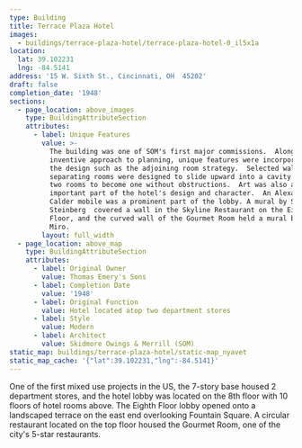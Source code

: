 ```yaml
---
type: Building
title: Terrace Plaza Hotel
images:
  - buildings/terrace-plaza-hotel/terrace-plaza-hotel-0_il5x1a
location:
  lat: 39.102231
  lng: -84.5141
address: '15 W. Sixth St., Cincinnati, OH  45202'
draft: false
completion_date: '1948'
sections:
  - page_location: above_images
    type: BuildingAttributeSection
    attributes:
      - label: Unique Features
        value: >-
          The building was one of SOM's first major commissions.  Along with the
          inventive approach to planning, unique features were incorporated in
          the design such as the adjoining room strategy.  Selected wall
          separating rooms were designed to slide upward into a cavity to allow
          two rooms to become one without obstructions.  Art was also an
          important part of the hotel's design and character.  An Alexander
          Calder mobile was a prominent part of the lobby. A mural by Saul
          Steinberg  covered a wall in the Skyline Restaurant on the Eighth
          Floor, and the curved wall of the Gourmet Room held a mural by Joan
          Miro.
        layout: full_width
  - page_location: above_map
    type: BuildingAttributeSection
    attributes:
      - label: Original Owner
        value: Thomas Emery's Sons
      - label: Completion Date
        value: '1948'
      - label: Original Function
        value: Hotel located atop two department stores
      - label: Style
        value: Modern
      - label: Architect
        value: Skidmore Owings & Merrill (SOM)
static_map: buildings/terrace-plaza-hotel/static-map_nyavet
static_map_cache: '{"lat":39.102231,"lng":-84.5141}'
---
```


One of the first mixed use projects in the US, the 7-story base housed 2 department stores, and the hotel lobby was located on the 8th floor with 10 floors of hotel rooms above. The Eighth Floor lobby opened onto a landscaped terrace on the east end overlooking Fountain Square. A circular restaurant located on the top floor housed the Gourmet Room, one of the city's 5-star restaurants.
